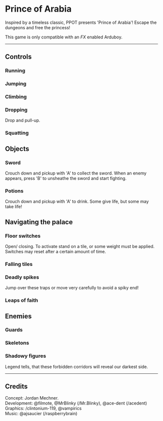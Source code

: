 # Prince of Arabia

Inspired by a timeless classic, PPOT presents 'Prince of Arabia'!
Escape the dungeons and free the princess!


This game is only compatible with an *FX* enabled Arduboy.

---

## Controls

### Running

### Jumping

### Climbing

### Dropping
Drop and pull-up.

### Squatting


## Objects

### Sword
Crouch down and pickup with 'A' to collect the sword.
When an enemy appears, press 'B' to unsheathe the sword and start fighting.


### Potions
Crouch down and pickup with 'A' to drink. Some give life, but some may take life!

## Navigating the palace

### Floor switches
Open/ closing. To activate stand on a tile, or some weight must be applied. Switches may reset after a certain amount of time.

### Falling tiles

### Deadly spikes
Jump over these traps or move very carefully to avoid a spiky end!

### Leaps of faith


## Enemies

### Guards

### Skeletons

### Shadowy figures
Legend tells, that these forbidden corridors will reveal our darkest side.

---

## Credits

Concept: Jordan Mechner.  
Development: @filmote, @MrBlinky (/Mr.Blinky), @ace-dent (/acedent)  
Graphics: /clintonium-119, @vampirics  
Music: @ajsaucier (/raspberrybrain)  

